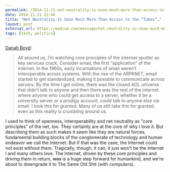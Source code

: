 ```yaml
---
permalink: /2014-11-11-net-neutrality-is-sooo-much-more-than-access-to-the-tubes
date: 2014-11-11 22:44
title: "Net Neutrality Is Sooo Much More Than Access to the “Tubes”…"
layout: post
external_url: https://medium.com/message/net-neutrality-is-sooo-much-more-than-access-to-the-tubes-2344b1e9f220
tags: [tech, politics]
---
```

[Danah Boyd](https://medium.com/message/net-neutrality-is-sooo-much-more-than-access-to-the-tubes-2344b1e9f220):

>All around us, I’m watching core principles of the internet sputter as key services crack. Consider email, the first “application” of the internet. In the 1960s, early incarnations of email weren’t interoperable across systems. With the rise of the ARPANET, email started to get standardized, making it possible to communicate across servers. By the time I got online, there was the closed AOL universe that didn’t talk to anyone and then there was the rest of the internet where anyone who could get access to a server, whether it be a university server or a prodigy account, could talk to anyone else via email. I took this for granted. Many of us still take this for granted, even as this reality is crumbling around us.

I used to think of openness, interoperability and net neutrality as "core principles" of the net, too. They certainly are at the core of why I love it. But describing them as such makes it seem like they are natural forces, fundamental building blocks of the conglomerate of technology and human endeavor we call the Internet. But if that was the case, the Internet could not exist without them. Tragically, though, it can, it just won't be the Internet I and many others love. The Internet, driven by these core principles and driving them in return, <strike>was</strike> is a huge step forward for humankind, and we're about to downgrade it to The Same Old Shit (with computers).
